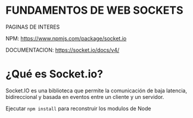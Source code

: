 # FUNDAMENTOS DE WEB SOCKETS

PAGINAS DE INTERES

NPM: https://www.npmjs.com/package/socket.io

DOCUMENTACION: https://socket.io/docs/v4/

# ¿Qué es Socket.io?

Socket.IO es una biblioteca que permite la comunicación de baja latencia, bidireccional y basada en eventos entre un cliente y un servidor.


Ejecutar ```npm install``` para reconstruir los modulos de Node

